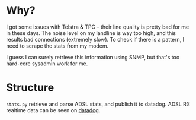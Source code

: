 # Why?

I got some issues with Telstra & TPG - their line quality is pretty
bad for me in these days. The noise level on my landline is way too
high, and this results bad connections (extremely slow). To check if
there is a pattern, I need to scrape the stats from my modem.

I guess I can surely retrieve this information using SNMP, but that's
too hard-core sysadmin work for me.


# Structure

`stats.py` retrieve and parse ADSL stats, and publish it to
datadog. ADSL RX realtime data can be seen on
[datadog](https://app.datadoghq.com/graph/embed?from_ts=1424426746869&to_ts=1424599546869&token=79a1773c617b0b6f59a54a841066fb6772ce05cabbb1bb32cd607588fcbe5cc5&height=400&width=800&legend=true&tile_size=m&live=true).
